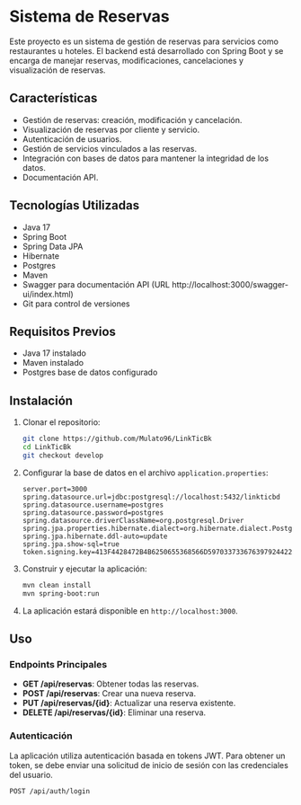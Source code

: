 # Sistema de Reservas

Este proyecto es un sistema de gestión de reservas para servicios como restaurantes u hoteles. El backend está desarrollado con Spring Boot y se encarga de manejar reservas, modificaciones, cancelaciones y visualización de reservas.

## Características

- Gestión de reservas: creación, modificación y cancelación.
- Visualización de reservas por cliente y servicio.
- Autenticación de usuarios.
- Gestión de servicios vinculados a las reservas.
- Integración con bases de datos para mantener la integridad de los datos.
- Documentación API.

## Tecnologías Utilizadas

- Java 17
- Spring Boot
- Spring Data JPA
- Hibernate
- Postgres
- Maven
- Swagger para documentación API (URL http://localhost:3000/swagger-ui/index.html)
- Git para control de versiones

## Requisitos Previos

- Java 17 instalado
- Maven instalado
- Postgres base de datos configurado

## Instalación

1. Clonar el repositorio:

    ```bash
    git clone https://github.com/Mulato96/LinkTicBk
    cd LinkTicBk
	git checkout develop
    ```
	

2. Configurar la base de datos en el archivo `application.properties`:

    ```properties
    server.port=3000
	spring.datasource.url=jdbc:postgresql://localhost:5432/linkticbd
	spring.datasource.username=postgres
	spring.datasource.password=postgres
	spring.datasource.driverClassName=org.postgresql.Driver
	spring.jpa.properties.hibernate.dialect=org.hibernate.dialect.PostgreSQLDialect
	spring.jpa.hibernate.ddl-auto=update
	spring.jpa.show-sql=true
	token.signing.key=413F4428472B4B6250655368566D5970337336763979244226452948404D6351
    ```

3. Construir y ejecutar la aplicación:

    ```bash
    mvn clean install
    mvn spring-boot:run
    ```

4. La aplicación estará disponible en `http://localhost:3000`.

## Uso

### Endpoints Principales

- **GET /api/reservas**: Obtener todas las reservas.
- **POST /api/reservas**: Crear una nueva reserva.
- **PUT /api/reservas/{id}**: Actualizar una reserva existente.
- **DELETE /api/reservas/{id}**: Eliminar una reserva.

### Autenticación

La aplicación utiliza autenticación basada en tokens JWT. Para obtener un token, se debe enviar una solicitud de inicio de sesión con las credenciales del usuario.

```bash
POST /api/auth/login


